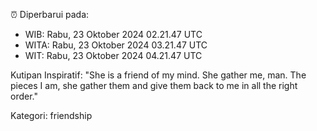 ⏰ Diperbarui pada:
- WIB: Rabu, 23 Oktober 2024 02.21.47 UTC
- WITA: Rabu, 23 Oktober 2024 03.21.47 UTC
- WIT: Rabu, 23 Oktober 2024 04.21.47 UTC

Kutipan Inspiratif:
"She is a friend of my mind. She gather me, man. The pieces I am, she gather them and give them back to me in all the right order."


Kategori: friendship

